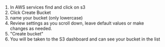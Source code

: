 1. In AWS services find and click on s3
2. Click Create Bucket
3. name your bucket (only lowercase)
4. Review settings as you scroll down, leave default values or make changes as needed.
5. "Create bucket"
6. You will be taken to the S3 dashboard and can see your bucket in the list 